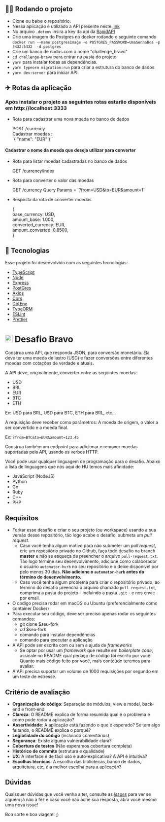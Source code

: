 ## 🏃‍♂️ Rodando o projeto

- Clone ou baixe o repositório.
- Nessa aplicação é utilizado a API presente neste  <a href="https://rapidapi.com/natkapral/api/currency-converter5?endpoint=apiendpoint_b0d109c2-e479-4f70-be68-ab4dbe08cfcf">link</a>
- No arquivo `.dotenv` insira a key da api da <a href="https://rapidapi.com/">RapidAPI</a>
- Crie uma imagem do Postgres no docker rodando o seguinte comando <br/>`docker run --name postgresImage -e POSTGRES_PASSWORD=UmaSenhaBoa -p 5432:5432 
-d postgres`
- Crie um banco de dados com o nome "challenge_bravo"
- `cd challenge-bravo` para entrar na pasta do projeto
- `yarn` para instalar todas as dependências.
- `yarn typeorm migration:run` para criar a estrutura do banco de dados
- `yarn dev:server` para iniciar API.

## ✈ Rotas da aplicação

<h3>Após instalar o projeto as seguintes rotas estarão disponíveis em http://localhost:3333</h3>


-   <p>Rota para cadastrar uma nova moeda no banco de dados</p>
    POST /currency <br/>
    Cadastrar moedas :<br/>
    `{ "name": "EUR" } `
    
<h4>Cadastrar o nome da moeda que deseja utilizar para converter</h4>


-   <p>Rota para listar moedas cadastradas no banco de dados</p>
    GET /currency/index



- <p>Rota para converter o valor das moedas</p>
    GET /currency
    Query Params = `?from=USD&to=EUR&amount=1`
    
- <p>Resposta da rota de converter moedas</p>
   {<br/>
        base_currency: USD,<br/>
        amount_base: 1.000,<br/>
        converted_currency: EUR,<br/>
        amount_converted: 0.8500,<br/>
     }<br/>
   
   


## 🚀 Tecnologias

Esse projeto foi desenvolvido com as seguintes tecnologias:

- [TypeScript](https://www.typescriptlang.org/)
- [Node](https://nodejs.org/en/)
- [Express](https://expressjs.com/pt-br/)
- [PostGres](https://www.postgresql.org/)
- [Axios](https://github.com/axios/axios)
- [Cors](https://expressjs.com/en/resources/middleware/cors.html)
- [DotEnv](https://www.npmjs.com/package/dotenv)
- [TypeORM](https://typeorm.io/#/)
- [ESLint](https://eslint.org/)
- [Prettier](https://prettier.io/) 

# <img src="https://avatars1.githubusercontent.com/u/7063040?v=4&s=200.jpg" alt="HU" width="24" /> Desafio Bravo

Construa uma API, que responda JSON, para conversão monetária. Ela deve ter uma moeda de lastro (USD) e fazer conversões entre diferentes moedas com cotações de verdade e atuais.

A API deve, originalmente, converter entre as seguintes moedas:

-   USD
-   BRL
-   EUR
-   BTC
-   ETH

Ex: USD para BRL, USD para BTC, ETH para BRL, etc...

A requisição deve receber como parâmetros: A moeda de origem, o valor a ser convertido e a moeda final.

Ex: `?from=BTC&to=EUR&amount=123.45`

Construa também um endpoint para adicionar e remover moedas suportadas pela API, usando os verbos HTTP.

Você pode usar qualquer linguagem de programação para o desafio. Abaixo a lista de linguagens que nós aqui do HU temos mais afinidade:

-   JavaScript (NodeJS)
-   Python
-   Go
-   Ruby
-   C++
-   PHP

## Requisitos

-   Forkar esse desafio e criar o seu projeto (ou workspace) usando a sua versão desse repositório, tão logo acabe o desafio, submeta um _pull request_.
    -   Caso você tenha algum motivo para não submeter um _pull request_, crie um repositório privado no Github, faça todo desafio na branch **master** e não se esqueça de preencher o arquivo `pull-request.txt`. Tão logo termine seu desenvolvimento, adicione como colaborador o usuário `automator-hurb` no seu repositório e o deixe disponível por pelo menos 30 dias. **Não adicione o `automator-hurb` antes do término do desenvolvimento.**
    -   Caso você tenha algum problema para criar o repositório privado, ao término do desafio preencha o arquivo chamado `pull-request.txt`, comprima a pasta do projeto - incluindo a pasta `.git` - e nos envie por email.
-   O código precisa rodar em macOS ou Ubuntu (preferencialmente como container Docker)
-   Para executar seu código, deve ser preciso apenas rodar os seguintes comandos:
    -   git clone \$seu-fork
    -   cd \$seu-fork
    -   comando para instalar dependências
    -   comando para executar a aplicação
-   A API pode ser escrita com ou sem a ajuda de _frameworks_
    -   Se optar por usar um _framework_ que resulte em _boilerplate code_, assinale no README qual pedaço de código foi escrito por você. Quanto mais código feito por você, mais conteúdo teremos para avaliar.
-   A API precisa suportar um volume de 1000 requisições por segundo em um teste de estresse.

## Critério de avaliação

-   **Organização do código**: Separação de módulos, view e model, back-end e front-end
-   **Clareza**: O README explica de forma resumida qual é o problema e como pode rodar a aplicação?
-   **Assertividade**: A aplicação está fazendo o que é esperado? Se tem algo faltando, o README explica o porquê?
-   **Legibilidade do código** (incluindo comentários)
-   **Segurança**: Existe alguma vulnerabilidade clara?
-   **Cobertura de testes** (Não esperamos cobertura completa)
-   **Histórico de commits** (estrutura e qualidade)
-   **UX**: A interface é de fácil uso e auto-explicativa? A API é intuitiva?
-   **Escolhas técnicas**: A escolha das bibliotecas, banco de dados, arquitetura, etc, é a melhor escolha para a aplicação?

## Dúvidas

Quaisquer dúvidas que você venha a ter, consulte as [_issues_](https://github.com/HurbCom/challenge-bravo/issues) para ver se alguém já não a fez e caso você não ache sua resposta, abra você mesmo uma nova issue!

Boa sorte e boa viagem! ;)
